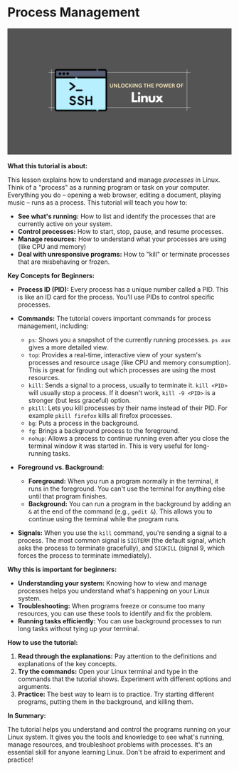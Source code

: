 # Process Management

![image](./img/linux-101.png)

**What this tutorial is about:**

This lesson explains how to understand and manage *processes* in Linux.  Think of a "process" as a running program or task on your computer.  Everything you do – opening a web browser, editing a document, playing music – runs as a process. This tutorial will teach you how to:

*   **See what's running:** How to list and identify the processes that are currently active on your system.
*   **Control processes:** How to start, stop, pause, and resume processes.
*   **Manage resources:** How to understand what your processes are using (like CPU and memory)
*   **Deal with unresponsive programs:** How to "kill" or terminate processes that are misbehaving or frozen.

**Key Concepts for Beginners:**

*   **Process ID (PID):** Every process has a unique number called a PID.  This is like an ID card for the process.  You'll use PIDs to control specific processes.

*   **Commands:** The tutorial covers important commands for process management, including:

    *   `ps`: Shows you a snapshot of the currently running processes.  `ps aux` gives a more detailed view.
    *   `top`:  Provides a real-time, interactive view of your system's processes and resource usage (like CPU and memory consumption). This is great for finding out which processes are using the most resources.
    *   `kill`: Sends a signal to a process, usually to terminate it.  `kill <PID>` will usually stop a process. If it doesn't work, `kill -9 <PID>` is a stronger (but less graceful) option.
    *   `pkill`: Lets you kill processes by their name instead of their PID. For example `pkill firefox` kills all firefox processes.
    *   `bg`: Puts a process in the background.
    *   `fg`: Brings a background process to the foreground.
    *   `nohup`: Allows a process to continue running even after you close the terminal window it was started in. This is very useful for long-running tasks.

*   **Foreground vs. Background:**

    *   **Foreground:** When you run a program normally in the terminal, it runs in the foreground.  You can't use the terminal for anything else until that program finishes.
    *   **Background:** You can run a program in the background by adding an `&` at the end of the command (e.g., `gedit &`).  This allows you to continue using the terminal while the program runs.

*   **Signals:** When you use the `kill` command, you're sending a signal to a process.  The most common signal is `SIGTERM` (the default signal, which asks the process to terminate gracefully), and `SIGKILL` (signal 9, which forces the process to terminate immediately).

**Why this is important for beginners:**

*   **Understanding your system:** Knowing how to view and manage processes helps you understand what's happening on your Linux system.
*   **Troubleshooting:** When programs freeze or consume too many resources, you can use these tools to identify and fix the problem.
*   **Running tasks efficiently:** You can use background processes to run long tasks without tying up your terminal.

**How to use the tutorial:**

1.  **Read through the explanations:** Pay attention to the definitions and explanations of the key concepts.
2.  **Try the commands:** Open your Linux terminal and type in the commands that the tutorial shows.  Experiment with different options and arguments.
3.  **Practice:** The best way to learn is to practice. Try starting different programs, putting them in the background, and killing them.

**In Summary:**

The tutorial helps you understand and control the programs running on your Linux system. It gives you the tools and knowledge to see what's running, manage resources, and troubleshoot problems with processes. It's an essential skill for anyone learning Linux. Don't be afraid to experiment and practice!
